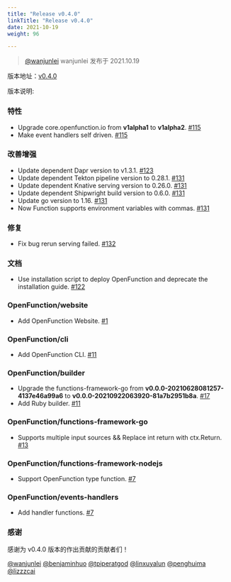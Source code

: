 ```yaml
---
title: "Release v0.4.0"
linkTitle: "Release v0.4.0"
date: 2021-10-19
weight: 96

---
```


> [@wanjunlei](https://github.com/wanjunlei) wanjunlei 发布于 2021.10.19

版本地址：[v0.4.0](https://github.com/OpenFunction/OpenFunction/releases/tag/v0.4.0)

版本说明:

### 特性

- Upgrade core.openfunction.io from **v1alpha1** to **v1alpha2**. [#115](https://github.com/OpenFunction/OpenFunction/pull/115)
- Make event handlers self driven. [#115](https://github.com/OpenFunction/OpenFunction/pull/115)

### 改善增强

- Update dependent Dapr version to v1.3.1. [#123](https://github.com/OpenFunction/OpenFunction/pull/123)
- Update dependent Tekton pipeline version to 0.28.1. [#131](https://github.com/OpenFunction/OpenFunction/pull/131)
- Update dependent Knative serving version to 0.26.0. [#131](https://github.com/OpenFunction/OpenFunction/pull/131)
- Update dependent Shipwright build version to 0.6.0. [#131](https://github.com/OpenFunction/OpenFunction/pull/131)
- Update go version to 1.16. [#131](https://github.com/OpenFunction/OpenFunction/pull/131)
- Now Function supports environment variables with commas. [#131](https://github.com/OpenFunction/OpenFunction/pull/131)

### 修复

- Fix bug rerun serving failed. [#132](https://github.com/OpenFunction/OpenFunction/pull/132)

### 文档

- Use installation script to deploy OpenFunction and deprecate the installation guide. [#122](https://github.com/OpenFunction/OpenFunction/pull/122)

### OpenFunction/website

- Add OpenFunction Website. [#1](https://github.com/OpenFunction/website/pull/1)

### OpenFunction/cli

- Add OpenFunction CLI. [#11](https://github.com/OpenFunction/cli/pull/1)

### OpenFunction/builder

- Upgrade the functions-framework-go from **v0.0.0-20210628081257-4137e46a99a6** to **v0.0.0-20210922063920-81a7b2951b8a**. [#17](https://github.com/OpenFunction/builder/pull/17)
- Add Ruby builder. [#11](https://github.com/OpenFunction/builder/pull/11)

### OpenFunction/functions-framework-go

- Supports multiple input sources && Replace int return with ctx.Return. [#13](https://github.com/OpenFunction/functions-framework-go/pull/13)

### OpenFunction/functions-framework-nodejs

- Support OpenFunction type function. [#7](https://github.com/OpenFunction/functions-framework-nodejs/pull/7)

### OpenFunction/events-handlers

- Add handler functions. [#7](https://github.com/OpenFunction/events-handlers/pull/7)

### 感谢

感谢为 v0.4.0 版本的作出贡献的贡献者们！

[@wanjunlei](https://github.com/wanjunlei) [@benjaminhuo](https://github.com/benjaminhuo) [@tpiperatgod](https://github.com/tpiperatgod) [@linxuyalun](https://github.com/linxuyalun) [@penghuima](https://github.com/penghuima) [@lizzzcai](https://github.com/lizzzcai) 